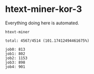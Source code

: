 # htext-miner-kor-3

Everything doing here is automated.

```
htext-miner

total: 4567/4514 (101.17412494461675%)

job0: 813
job1: 802
job2: 1153
job3: 898
job4: 901
```